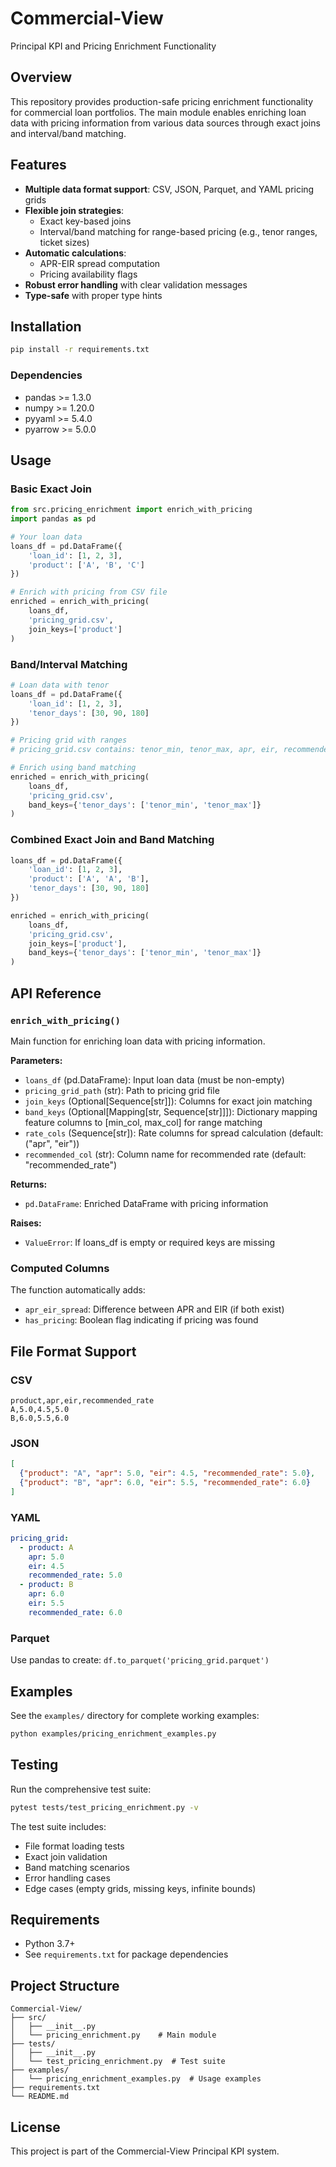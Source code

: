 # Commercial-View

Principal KPI and Pricing Enrichment Functionality

## Overview

This repository provides production-safe pricing enrichment functionality for commercial loan portfolios. The main module enables enriching loan data with pricing information from various data sources through exact joins and interval/band matching.

## Features

- **Multiple data format support**: CSV, JSON, Parquet, and YAML pricing grids
- **Flexible join strategies**:
  - Exact key-based joins
  - Interval/band matching for range-based pricing (e.g., tenor ranges, ticket sizes)
- **Automatic calculations**:
  - APR-EIR spread computation
  - Pricing availability flags
- **Robust error handling** with clear validation messages
- **Type-safe** with proper type hints

## Installation

```bash
pip install -r requirements.txt
```

### Dependencies

- pandas >= 1.3.0
- numpy >= 1.20.0
- pyyaml >= 5.4.0
- pyarrow >= 5.0.0

## Usage

### Basic Exact Join

```python
from src.pricing_enrichment import enrich_with_pricing
import pandas as pd

# Your loan data
loans_df = pd.DataFrame({
    'loan_id': [1, 2, 3],
    'product': ['A', 'B', 'C']
})

# Enrich with pricing from CSV file
enriched = enrich_with_pricing(
    loans_df,
    'pricing_grid.csv',
    join_keys=['product']
)
```

### Band/Interval Matching

```python
# Loan data with tenor
loans_df = pd.DataFrame({
    'loan_id': [1, 2, 3],
    'tenor_days': [30, 90, 180]
})

# Pricing grid with ranges
# pricing_grid.csv contains: tenor_min, tenor_max, apr, eir, recommended_rate

# Enrich using band matching
enriched = enrich_with_pricing(
    loans_df,
    'pricing_grid.csv',
    band_keys={'tenor_days': ['tenor_min', 'tenor_max']}
)
```

### Combined Exact Join and Band Matching

```python
loans_df = pd.DataFrame({
    'loan_id': [1, 2, 3],
    'product': ['A', 'A', 'B'],
    'tenor_days': [30, 90, 180]
})

enriched = enrich_with_pricing(
    loans_df,
    'pricing_grid.csv',
    join_keys=['product'],
    band_keys={'tenor_days': ['tenor_min', 'tenor_max']}
)
```

## API Reference

### `enrich_with_pricing()`

Main function for enriching loan data with pricing information.

**Parameters:**
- `loans_df` (pd.DataFrame): Input loan data (must be non-empty)
- `pricing_grid_path` (str): Path to pricing grid file
- `join_keys` (Optional[Sequence[str]]): Columns for exact join matching
- `band_keys` (Optional[Mapping[str, Sequence[str]]]): Dictionary mapping feature columns to [min_col, max_col] for range matching
- `rate_cols` (Sequence[str]): Rate columns for spread calculation (default: ("apr", "eir"))
- `recommended_col` (str): Column name for recommended rate (default: "recommended_rate")

**Returns:**
- `pd.DataFrame`: Enriched DataFrame with pricing information

**Raises:**
- `ValueError`: If loans_df is empty or required keys are missing

### Computed Columns

The function automatically adds:
- `apr_eir_spread`: Difference between APR and EIR (if both exist)
- `has_pricing`: Boolean flag indicating if pricing was found

## File Format Support

### CSV
```csv
product,apr,eir,recommended_rate
A,5.0,4.5,5.0
B,6.0,5.5,6.0
```

### JSON
```json
[
  {"product": "A", "apr": 5.0, "eir": 4.5, "recommended_rate": 5.0},
  {"product": "B", "apr": 6.0, "eir": 5.5, "recommended_rate": 6.0}
]
```

### YAML
```yaml
pricing_grid:
  - product: A
    apr: 5.0
    eir: 4.5
    recommended_rate: 5.0
  - product: B
    apr: 6.0
    eir: 5.5
    recommended_rate: 6.0
```

### Parquet
Use pandas to create: `df.to_parquet('pricing_grid.parquet')`

## Examples

See the `examples/` directory for complete working examples:

```bash
python examples/pricing_enrichment_examples.py
```

## Testing

Run the comprehensive test suite:

```bash
pytest tests/test_pricing_enrichment.py -v
```

The test suite includes:
- File format loading tests
- Exact join validation
- Band matching scenarios
- Error handling cases
- Edge cases (empty grids, missing keys, infinite bounds)

## Requirements

- Python 3.7+
- See `requirements.txt` for package dependencies

## Project Structure

```
Commercial-View/
├── src/
│   ├── __init__.py
│   └── pricing_enrichment.py    # Main module
├── tests/
│   ├── __init__.py
│   └── test_pricing_enrichment.py  # Test suite
├── examples/
│   └── pricing_enrichment_examples.py  # Usage examples
├── requirements.txt
└── README.md
```

## License

This project is part of the Commercial-View Principal KPI system.
